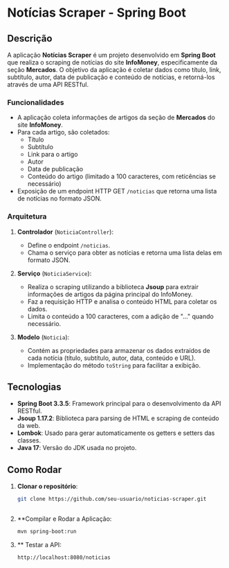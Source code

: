 # Notícias Scraper - Spring Boot

## Descrição

A aplicação **Notícias Scraper** é um projeto desenvolvido em **Spring Boot** que realiza o scraping de notícias do site **InfoMoney**, especificamente da seção **Mercados**. O objetivo da aplicação é coletar dados como título, link, subtítulo, autor, data de publicação e conteúdo de notícias, e retorná-los através de uma API RESTful.

### Funcionalidades

- A aplicação coleta informações de artigos da seção de **Mercados** do site **InfoMoney**.
- Para cada artigo, são coletados:
  - Título
  - Subtítulo
  - Link para o artigo
  - Autor
  - Data de publicação
  - Conteúdo do artigo (limitado a 100 caracteres, com reticências se necessário)
- Exposição de um endpoint HTTP GET `/noticias` que retorna uma lista de notícias no formato JSON.

### Arquitetura

1. **Controlador** (`NoticiaController`):
   - Define o endpoint `/noticias`.
   - Chama o serviço para obter as notícias e retorna uma lista delas em formato JSON.
   
2. **Serviço** (`NoticiaService`):
   - Realiza o scraping utilizando a biblioteca **Jsoup** para extrair informações de artigos da página principal do InfoMoney.
   - Faz a requisição HTTP e analisa o conteúdo HTML para coletar os dados.
   - Limita o conteúdo a 100 caracteres, com a adição de "..." quando necessário.

3. **Modelo** (`Noticia`):
   - Contém as propriedades para armazenar os dados extraídos de cada notícia (título, subtítulo, autor, data, conteúdo e URL).
   - Implementação do método `toString` para facilitar a exibição.

## Tecnologias

- **Spring Boot 3.3.5**: Framework principal para o desenvolvimento da API RESTful.
- **Jsoup 1.17.2**: Biblioteca para parsing de HTML e scraping de conteúdo da web.
- **Lombok**: Usado para gerar automaticamente os getters e setters das classes.
- **Java 17**: Versão do JDK usada no projeto.

## Como Rodar

1. **Clonar o repositório**:

   ```bash
   git clone https://github.com/seu-usuario/noticias-scraper.git
  

2. **Compilar e Rodar a Aplicação:

   ```bash
   mvn spring-boot:run

3. ** Testar a API:

   ```bash
   http://localhost:8080/noticias
